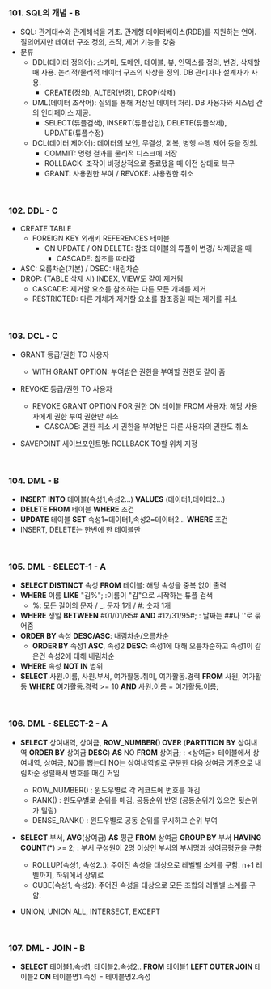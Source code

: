 ### 101. SQL의 개념 - B

* SQL: 관계대수와 관계해석을 기초. 관계형 데이터베이스(RDB)를 지원하는 언어. 질의어지만 데이터 구조 정의, 조작, 제어 기능을 갖춤
* 분류
  * DDL(데이터 정의어): 스키마, 도메인, 테이블, 뷰, 인덱스를 정의, 변경, 삭제할 때 사용. 논리적/물리적 데이터 구조의 사상을 정의. DB 관리자나 설계자가 사용.
    * CREATE(정의), ALTER(변경), DROP(삭제)
  * DML(데이터 조작어): 질의를 통해 저장된 데이터 처리. DB 사용자와 시스템 간의 인터페이스 제공.
    * SELECT(튜플검색), INSERT(튜플삽입), DELETE(튜플삭제), UPDATE(튜플수정)
  * DCL(데이터 제어어): 데이터의 보안, 무결성, 회복, 병행 수행 제어 등을 정의.
    * COMMIT: 명령 결과를 물리적 디스크에 저장
    * ROLLBACK: 조작이 비정상적으로 종료됐을 때 이전 상태로 복구
    * GRANT: 사용권한 부여 / REVOKE: 사용권한 취소

<br>

### 102. DDL - C

* CREATE TABLE
  * FOREIGN KEY 외래키 REFERENCES 테이블
    * ON UPDATE / ON DELETE: 참조 테이블의 튜플이 변경/ 삭제됐을 때
      * CASCADE: 참조를 따라감
* ASC: 오름차순(기본) / DSEC: 내림차순
* DROP: (TABLE 삭제 시) INDEX, VIEW도 같이 제거됨
  * CASCADE: 제거할 요소를 참조하는 다른 모든 개체를 제거
  * RESTRICTED: 다른 개체가 제거할 요소를 참조중일 때는 제거를 취소

<br>

### 103. DCL - C

* GRANT 등급/권한 TO 사용자
  * WITH GRANT OPTION: 부여받은 권한을 부여할 권한도 같이 줌
* REVOKE 등급/권한 TO 사용자
  * REVOKE GRANT OPTION FOR 권한 ON 테이블 FROM 사용자: 해당 사용자에게 권한 부여 권한만 취소
    * CASCADE: 권한 취소 시 권한을 부여받은 다른 사용자의 권한도 취소

* SAVEPOINT 세이브포인트명: ROLLBACK TO할 위치 지정

<br>

### 104. DML - B

* **INSERT INTO** 테이블(속성1,속성2...) **VALUES** (데이터1,데이터2...)
* **DELETE FROM** 테이블 **WHERE** 조건
* **UPDATE** 테이블 **SET** 속성1=데이터1,속성2=데이터2... **WHERE** 조건
* INSERT, DELETE는 한번에 한 테이블만

<br>

### 105. DML - SELECT-1 - A

* **SELECT DISTINCT** 속성 **FROM** 테이블: 해당 속성을 중복 없이 출력
* **WHERE** 이름 **LIKE** "김%"; :이름이 "김"으로 시작하는 튜플 검색
  * %: 모든 길이의 문자 / _: 문자 1개 / #: 숫자 1개
* **WHERE** 생일 **BETWEEN** #01/01/85# **AND** #12/31/95#; : 날짜는 ##나 ''로 묶어줌
* **ORDER BY** 속성 **DESC/ASC**: 내림차순/오름차순
  * **ORDER BY** 속성1 **ASC**, 속성2 **DESC**: 속성1에 대해 오름차순하고 속성1이 같은건 속성2에 대해 내림차순
* **WHERE** 속성 **NOT IN** 범위
* **SELECT** 사원.이름, 사원.부서, 여가활동.취미, 여가활동.경력
  **FROM** 사원, 여가활동
  **WHERE** 여가활동.경력 >= 10 **AND** 사원.이름 = 여가활동.이름;

<br>

### 106. DML - SELECT-2 - A

* **SELECT** 상여내역, 상여금, **ROW_NUMBER() OVER** (**PARTITION BY** 상여내역 **ORDER BY** 상여금 **DESC**) **AS** NO **FROM** 상여금; : <상여금> 테이블에서 상여내역, 상여금, NO를 뽑는데 NO는 상여내역별로 구분한 다음 상여금 기준으로 내림차순 정렬해서 번호를 매긴 거임
  * ROW_NUMBER() : 윈도우별로 각 레코드에 번호를 매김
  * RANK() : 윈도우별로 순위를 매김, 공동순위 반영 (공동순위가 있으면 뒷순위가 밀림)
  * DENSE_RANK() : 윈도우별로 공동 순위를 무시하고 순위 부여

* **SELECT** 부서, **AVG**(상여금) **AS** 평균 **FROM** 상여금 **GROUP BY** 부서 **HAVING COUNT**(*) >= 2; :
  부서 구성원이 2명 이상인 부서의 부서명과 상여금평균을 구함
  * ROLLUP(속성1, 속성2..): 주어진 속성을 대상으로 레벨별 소계를 구함. n+1 레벨까지, 하위에서 상위로
  * CUBE(속성1, 속성2): 주어진 속성을 대상으로 모든 조합의 레벨별 소계를 구함.

* UNION, UNION ALL, INTERSECT, EXCEPT

<br>

### 107. DML - JOIN - B

* **SELECT** 테이블1.속성1, 테이블2.속성2.. **FROM** 테이블1 **LEFT OUTER JOIN** 테이블2 **ON** 테이블명1.속성 = 테이블명2.속성